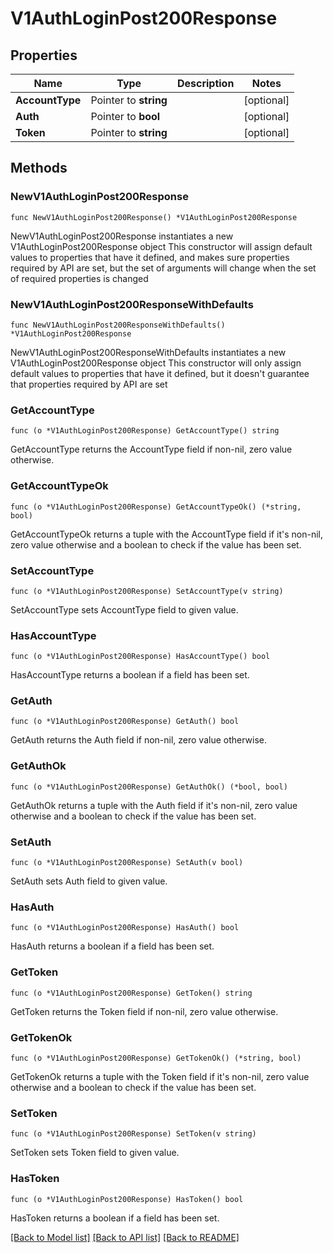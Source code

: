 # V1AuthLoginPost200Response

## Properties

Name | Type | Description | Notes
------------ | ------------- | ------------- | -------------
**AccountType** | Pointer to **string** |  | [optional] 
**Auth** | Pointer to **bool** |  | [optional] 
**Token** | Pointer to **string** |  | [optional] 

## Methods

### NewV1AuthLoginPost200Response

`func NewV1AuthLoginPost200Response() *V1AuthLoginPost200Response`

NewV1AuthLoginPost200Response instantiates a new V1AuthLoginPost200Response object
This constructor will assign default values to properties that have it defined,
and makes sure properties required by API are set, but the set of arguments
will change when the set of required properties is changed

### NewV1AuthLoginPost200ResponseWithDefaults

`func NewV1AuthLoginPost200ResponseWithDefaults() *V1AuthLoginPost200Response`

NewV1AuthLoginPost200ResponseWithDefaults instantiates a new V1AuthLoginPost200Response object
This constructor will only assign default values to properties that have it defined,
but it doesn't guarantee that properties required by API are set

### GetAccountType

`func (o *V1AuthLoginPost200Response) GetAccountType() string`

GetAccountType returns the AccountType field if non-nil, zero value otherwise.

### GetAccountTypeOk

`func (o *V1AuthLoginPost200Response) GetAccountTypeOk() (*string, bool)`

GetAccountTypeOk returns a tuple with the AccountType field if it's non-nil, zero value otherwise
and a boolean to check if the value has been set.

### SetAccountType

`func (o *V1AuthLoginPost200Response) SetAccountType(v string)`

SetAccountType sets AccountType field to given value.

### HasAccountType

`func (o *V1AuthLoginPost200Response) HasAccountType() bool`

HasAccountType returns a boolean if a field has been set.

### GetAuth

`func (o *V1AuthLoginPost200Response) GetAuth() bool`

GetAuth returns the Auth field if non-nil, zero value otherwise.

### GetAuthOk

`func (o *V1AuthLoginPost200Response) GetAuthOk() (*bool, bool)`

GetAuthOk returns a tuple with the Auth field if it's non-nil, zero value otherwise
and a boolean to check if the value has been set.

### SetAuth

`func (o *V1AuthLoginPost200Response) SetAuth(v bool)`

SetAuth sets Auth field to given value.

### HasAuth

`func (o *V1AuthLoginPost200Response) HasAuth() bool`

HasAuth returns a boolean if a field has been set.

### GetToken

`func (o *V1AuthLoginPost200Response) GetToken() string`

GetToken returns the Token field if non-nil, zero value otherwise.

### GetTokenOk

`func (o *V1AuthLoginPost200Response) GetTokenOk() (*string, bool)`

GetTokenOk returns a tuple with the Token field if it's non-nil, zero value otherwise
and a boolean to check if the value has been set.

### SetToken

`func (o *V1AuthLoginPost200Response) SetToken(v string)`

SetToken sets Token field to given value.

### HasToken

`func (o *V1AuthLoginPost200Response) HasToken() bool`

HasToken returns a boolean if a field has been set.


[[Back to Model list]](../README.md#documentation-for-models) [[Back to API list]](../README.md#documentation-for-api-endpoints) [[Back to README]](../README.md)


